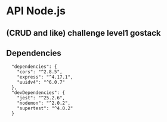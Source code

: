 # API Node.js
## (CRUD and like) challenge level1 gostack

## Dependencies

```
  "dependencies": {
    "cors": "^2.8.5",
    "express": "^4.17.1",
    "uuidv4": "^6.0.7"
  },
  "devDependencies": {
    "jest": "^25.2.6",
    "nodemon": "^2.0.2",
    "supertest": "^4.0.2"
  }
```